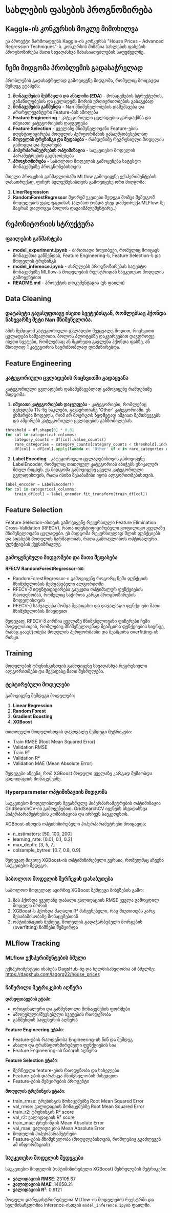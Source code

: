 # სახლების ფასების პროგნოზირება

## Kaggle-ის კონკურსის მოკლე მიმოხილვა
ეს პროექტი წარმოადგენს Kaggle-ის კონკურსს "House Prices - Advanced Regression Techniques"-ს. კონკურსის მიზანია სახლების ფასების პროგნოზირება მათი სხვადასხვა მახასიათებლების საფუძველზე. 

## ჩემი მიდგომა პრობლემის გადასაჭრელად
პრობლემის გადასაჭრელად გამოვიყენე მიდგომა, რომელიც მოიცავდა შემდეგ ეტაპებს:

1. **მონაცემების შესწავლა და ანალიზი (EDA)** - მონაცემების სტრუქტურის, განაწილებების და ცვლადებს შორის ურთიერთობების გასაგებად
2. **მონაცემების გაწმენდა** - Nan მნიშვნელობების დამუშავება და არარელევანტური Feature-ბის ამოღება
3. **Feature Engineering** - კატეგორიული ცვლადების გარდაქმნა და იშვიათი კატეგორიების დაჯგუფება
4. **Feature Selection** - ყველაზე მნიშვნელოვანი Feature-ების იდენტიფიცირება მოდელის პერფორმანის გასაუმჯობესებლად
5. **მოდელის ტრენინგი და შეფასება** - რამდენიმე რეგრესიული მოდელის გამოცდა და შედარება
6. **ჰიპერპარამეტრების ოპტიმიზაცია** - საუკეთესო მოდელის პარამეტრების გაუმჯობესება
7. **პროგნოზირება** - საბოლოო მოდელის გამოყენება სატესტო მონაცემებზე პროგნოზებისთვის

მთელი პროცესის განმავლობაში MLflow გამოვიყენე ექსპერიმენტების დასათრექად, ფიჩერ სელექშენისთვის გამოვიყენე ორი მიდგომა:
1. **LinerRegression**
2. **RandomForestRegressor**
მეორემ უკეთესი შედეგი მომცა შემდგომ მოდელების ევალუაციისას (ალბათ ჯობდა ესეც დამეთრექა MLFlow-ზე მაგრამ დალოგვა ბოლოს დავაიმპლემენტირე..)

## რეპოზიტორიის სტრუქტურა

### ფაილების განმარტება
- **model_experiment.ipynb** - ძირითადი ნოუთბუქი, რომელიც მოიცავს მონაცემთა გაწმენდას, Feature Engineering-ს, Feature Selection-ს და მოდელის ტრენინგს
- **model_inference.ipynb** - ასრულებს პროგნოზირებას სატესტო მონაცემებზე MLflow-ს მოდელების რეესტრიდან საუკეთესო მოდელის გამოყენებით
- **README.md** - პროექტის დოკუმენტაცია (ეს ფაილი)

## Data Cleaning

### დატასეტი გავასუფთავე ისეთი სვეტებისგან, რომლებსაც ჰქონდა ნახევარზე მეტი Nan მნიშვნელობა. 
ამის შემდგომ კატეგორიული ცვლადები შევცვალე მოდით, რიცხვითი ცვლადები საშუალოთი.
ბოლოს პლოტებზე დაკვირვებით დავდროფე ისეთი სვეტები, რომლებსაც ან მცირედი გავლენა ჰქონდა ფასზე, ან მხოლოდ 1 კატეგორია საგრძნობლად დომინირებდა.

## Feature Engineering

### კატეგორიული ცვლადების რიცხვითში გადაყვანა
კატეგორიული ცვლადების დასამუშავებლად გამოვიყენე რამდენიმე მიდგომა:


1. **იშვიათი კატეგორიების დაჯგუფება** - კატეგორიები, რომლებიც გვხვდება  1%-ზე ნაკლები, გავაერთიანე 'Other' კატეგორიაში. ეს ეხმარება მოდელს, რომ არ მოერგოს ზედმეტად იშვიათ შემთხვევებს და ამცირებს კატეგორიული ცვლადების განზომილებას.

```python
threshold = df.shape[0] * 0.01
for col in categorical_columns:
    category_counts = df[col].value_counts()
    rare_categories = category_counts[category_counts < threshold].index
    df[col] = df[col].apply(lambda x: 'Other' if x in rare_categories else x)
```

2. **Label Encoding** - კატეგორიული ცვლადებისთვის გამოვიყენე LabelEncoder, რომელიც თითოეულ კატეგორიას ანიჭებს უნიკალურ მთელ რიცხვს. ეს მიდგომა გამოვიყენე ყველა კატეგორიული ცვლადისთვის, რათა ისინი შესაბამისი იყოს  ალგორითმებისთვის.

```python
label_encoder = LabelEncoder()
for col in categorical_columns:
    train_df[col] = label_encoder.fit_transform(train_df[col])
```


## Feature Selection

Feature Selection-ისთვის გამოვიყენე რეკურსიული Feature Elimination Cross-Validation (RFECV), რათა იდენტიფიცირებული ყოფილიყო ყველაზე მნიშვნელოვანი ცვლადები. ეს მიდგომა რეკურსიულად შლის ფუნქციებს და აფასებს მოდელის წარმადობას, რათა გამოავლინოს ოპტიმალური ფუნქციების ქვესიმრავლე.

### გამოყენებული მიდგომები და მათი შეფასება

**RFECV RandomForestRegressor-ით**:
- RandomForestRegressor-ი გამოვიყენე როგორც ჩემი ფუნქციის მნიშვნელობის შემფასებელი ალგორითმი
- RFECV-მ იდენტიფიცირება გაუკეთა ოპტიმალურ ფუნქციების რაოდენობას, რომელიც საჭიროა კარგი პროგნოზირების მოდელისთვის
- RFECV-მ საშუალება მომცა შევაფასო და დავალაგო ფუნქციები მათი მნიშვნელობის მიხედვით

შედეგად, RFECV-მ აირჩია ყველაზე მნიშვნელოვანი ფიჩერები ჩემი მოდელისთვის, რომლებიც მნიშვნელოვნად შეამცირა ფუნქციების სივრცე, რამაც გააუმჯობესა მოდელის პერფორმანსი და შეამცირა overfitting-ის რისკი.

## Training

მოდელების ტრენინგისთვის გამოვიყენე სხვადასხვა რეგრესიული ალგორითმები და შევაფასე მათი შესრულება.

### ტესტირებული მოდელები

გამოვიყენე შემდეგი მოდელები:
1. **Linear Regression** 
2. **Random Forest** 
3. **Gradient Boosting**
4. **XGBoost** 

თითოეული მოდელისთვის დავთვალე შემდეგი მეტრიკები:
- Train RMSE (Root Mean Squared Error)
- Validation RMSE
- Train R²
- Validation R²
- Validation MAE (Mean Absolute Error)

შედეგები აჩვენა, რომ XGBoost მოდელი ყველაზე კარგად მუშაობდა ვალიდაციის მონაცემებზე.

### Hyperparameter ოპტიმიზაციის მიდგომა

საუკეთესო მოდელისთვის შევასრულე ჰიპერპარამეტრების ოპტიმიზაცია GridSearchCV-ის გამოყენებით. GridSearchCV იყენებს სხვადასხვა ჰიპერპარამეტრების კომბინაციას და ირჩევს საუკეთესოს.

XGBoost-ისთვის ოპტიმიზირებული ჰიპერპარამეტრები მოიცავდა:
- n_estimators: [50, 100, 200]
- learning_rate: [0.01, 0.1, 0.2]
- max_depth: [3, 5, 7]
- colsample_bytree: [0.7, 0.8, 0.9]

შედეგად მივიღე XGBoost-ის ოპტიმიზირებული ვერსია, რომელმაც აჩვენა საუკეთესო შედეგო.

### საბოლოო მოდელის შერჩევის დასაბუთება

საბოლოო მოდელად ავირჩიე XGBoost შემდეგი მიზეზების გამო:
1. მას ჰქონდა ყველაზე დაბალი ვალიდაციის RMSE ყველა გამოცდილ მოდელს შორის
2. XGBoost-ს ჰქონდა მაღალი R² მაჩვენებელი, რაც მიუთითებს კარგ შესაბამისობაზე მონაცემებთან
3. ოპტიმიზაციის შემდეგ, მოდელის გადაჭარბებული მორგების (overfitting) ნიშნები შემცირდა

## MLflow Tracking

### MLflow ექსპერიმენტების ბმული
ექსპერიმენტები ინახება DagsHub-ზე და ხელმისაწვდომია ამ ბმულზე: https://dagshub.com/lagorg22/house_prices

### ჩაწერილი მეტრიკების აღწერა

**დასუფთავების ეტაპი**:
- ორიგინალური და გაწმენდილი მონაცემების ფორმები
- ამოღებული/შევსებული სვეტების რაოდენობა
- გაწმენდის საფეხურის აღწერა

**Feature Engineering ეტაპი**:
- Feature-ების რაოდენობა Engineering-ის წინ და შემდეგ
- ახალი და ტრანსფორმირებული ფუნქციების სია
- Feature Engineering-ის ნაბიჯის აღწერა

**Feature Selection ეტაპი**:
- შერჩეული feature-ების რაოდენობა და სახელები
- Feature-ების დარანკვა მნიშვნელობის მიხედვით
- Feature-ების შემცირების პროცენტი

**მოდელის ტრენინგის ეტაპი**:
- train_rmse: ტრენინგის მონაცემებზე Root Mean Squared Error
- val_rmse: ვალიდაციის მონაცემებზე Root Mean Squared Error
- train_r2: ტრენინგის R² score
- val_r2: ვალიდაციის R² score
- train_mae: ტრენინგის Mean Absolute Error
- val_mae: ვალიდაციის Mean Absolute Error
- მოდელის ჰიპერპარამეტრები
- Feature-ების მნიშვნელობა (მოდელებისთვის, რომლებიც გვაძლევენ ამ ინფორმაციას)

### საუკეთესო მოდელის შედეგები

საუკეთესო მოდელის (ოპტიმიზირებული XGBoost) შესრულების მეტრიკები:

- **ვალიდაციის RMSE**: 23105.67
- **ვალიდაციის MAE**: 14658.21
- **ვალიდაციის R²**: 0.9121

მოდელი დარეგისტრირებულია MLflow-ის მოდელების რეესტრში და ხელმისაწვდომია inference-ისთვის `model_inference.ipynb` ფაილში.
